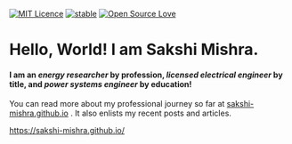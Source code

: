 
[![MIT Licence](https://badges.frapsoft.com/os/mit/mit.svg?v=103)](https://opensource.org/licenses/mit-license.php)
[![stable](http://badges.github.io/stability-badges/dist/stable.svg)](http://github.com/badges/stability-badges)
[![Open Source Love](https://badges.frapsoft.com/os/v1/open-source.png?v=103)](https://github.com/ellerbrock/open-source-badge/)


# Hello, World! I am Sakshi Mishra.

#### I am an *energy researcher* by profession, *licensed electrical engineer* by title, and *power systems engineer* by education! 


You can read more about my professional journey so far at [sakshi-mishra.github.io](https://sakshi-mishra.github.io/) . It also enlists my recent posts and articles. 

<https://sakshi-mishra.github.io/>

